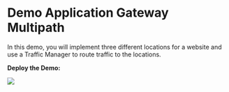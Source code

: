# Demo Application Gateway Multipath

In this demo, you will implement three different locations for a website and use a Traffic Manager to route traffic to the locations. 

__Deploy the Demo:__

<a href="https://portal.azure.com/#create/Microsoft.Template/uri/https%3A%2F%2Fraw.githubusercontent.com%2Fdanielscholl%2Fdemo-appgateway%2Fmaster%2Fazuredeploy.json" target="_blank">
    <img src="http://azuredeploy.net/deploybutton.png"/>
</a>
